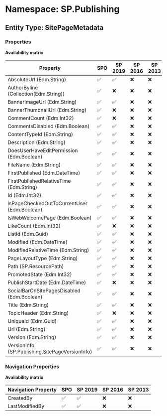 # Namespace: SP.Publishing

## Entity Type: SitePageMetadata

### Properties

**Availability matrix**

Property | SPO | SP 2019 | SP 2016 | SP 2013
----------|-----|---------|---------|--------
AbsoluteUrl (Edm.String) | ✅ | ✅ | ❌ | ❌
AuthorByline (Collection(Edm.String)) | ✅ | ❌ | ❌ | ❌
BannerImageUrl (Edm.String) | ✅ | ✅ | ❌ | ❌
BannerThumbnailUrl (Edm.String) | ✅ | ❌ | ❌ | ❌
CommentCount (Edm.Int32) | ✅ | ❌ | ❌ | ❌
CommentsDisabled (Edm.Boolean) | ✅ | ✅ | ❌ | ❌
ContentTypeId (Edm.String) | ✅ | ✅ | ❌ | ❌
Description (Edm.String) | ✅ | ✅ | ❌ | ❌
DoesUserHaveEditPermission (Edm.Boolean) | ✅ | ✅ | ❌ | ❌
FileName (Edm.String) | ✅ | ✅ | ❌ | ❌
FirstPublished (Edm.DateTime) | ✅ | ✅ | ❌ | ❌
FirstPublishedRelativeTime (Edm.String) | ✅ | ✅ | ❌ | ❌
Id (Edm.Int32) | ✅ | ✅ | ❌ | ❌
IsPageCheckedOutToCurrentUser (Edm.Boolean) | ✅ | ✅ | ❌ | ❌
IsWebWelcomePage (Edm.Boolean) | ✅ | ✅ | ❌ | ❌
LikeCount (Edm.Int32) | ✅ | ❌ | ❌ | ❌
ListId (Edm.Guid) | ✅ | ✅ | ❌ | ❌
Modified (Edm.DateTime) | ✅ | ✅ | ❌ | ❌
ModifiedRelativeTime (Edm.String) | ✅ | ✅ | ❌ | ❌
PageLayoutType (Edm.String) | ✅ | ✅ | ❌ | ❌
Path (SP.ResourcePath) | ✅ | ✅ | ❌ | ❌
PromotedState (Edm.Int32) | ✅ | ✅ | ❌ | ❌
PublishStartDate (Edm.DateTime) | ✅ | ❌ | ❌ | ❌
SocialBarOnSitePagesDisabled (Edm.Boolean) | ✅ | ✅ | ❌ | ❌
Title (Edm.String) | ✅ | ✅ | ❌ | ❌
TopicHeader (Edm.String) | ✅ | ❌ | ❌ | ❌
UniqueId (Edm.Guid) | ✅ | ✅ | ❌ | ❌
Url (Edm.String) | ✅ | ✅ | ❌ | ❌
Version (Edm.String) | ✅ | ✅ | ❌ | ❌
VersionInfo (SP.Publishing.SitePageVersionInfo) | ✅ | ✅ | ❌ | ❌

### Navigation Properties

**Availability matrix**

Navigation Property | SPO | SP 2019 | SP 2016 | SP 2013
----------|-----|---------|---------|--------
CreatedBy | ✅ | ✅ | ❌ | ❌
LastModifiedBy | ✅ | ✅ | ❌ | ❌
